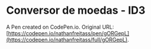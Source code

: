 # Conversor de moedas - ID3

A Pen created on CodePen.io. Original URL: [https://codepen.io/nathanfreitass/pen/gORGepL](https://codepen.io/nathanfreitass/full/gORGepL).



